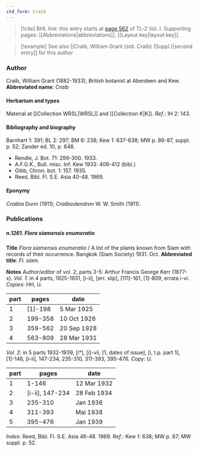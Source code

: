 ```yaml
---
std_form: Craib
---
```


> [!cite] BHL link: this entry starts at [page 562](https://www.biodiversitylibrary.org/page/33120693) of TL-2 Vol. I.
> Supporting pages: [[Abbreviations|abbreviations]], [[Layout key|layout key]].

> [!example] See also [[Craib, William Grant {std. Craib} (Suppl.)|second entry]] for this author

### Author

Craib, William Grant (1882-1933), British botanist at Aberdeen and Kew. 
**Abbreviated name**: *Craib*

#### Herbarium and types

Material at [[Collection WRSL|WRSL]] and [[Collection K|K]].
*Ref*.: IH 2: 143.

#### Bibliography and biography

Barnhart 1: 391; BL 2: 297; BM 6: 238; Kew 1: 637-638; MW p. 86-87, suppl. p. 52; Zander ed. 10, p. 648.
- Rendle, J. Bot. 71: 299-300. 1933.
- A.F.G.K., Bull. misc. Inf. Kew 1933: 409-412 (bibl.)
- Gibb, Chron. bot. 1: 157. 1935.
- Reed, Bibl. Fl. S.E. Asia 40-48. 1969.

#### Eponymy

*Craibia* Dunn (1911); *Craibiodendron* W. W. Smith (1911).

### Publications

##### n.1261. Flora siamensis enumeratio

**Title**
*Flora siamensis enumeratio* / A list of the plants known from Siam with records of their occurrence. Bangkok (Siam Society) 1931. Oct.
**Abbreviated title**: *Fl. siam.*

**Notes**
*Author*/*editor* of vol. 2, parts 3-5: Arthur Francis George Kerr (1877-x).
*Vol. 1*: in 4 parts, 1925-1931, \[i-ii\], \[err. slip\], \[111\]-161, \[1\]-809, errata i-vi. *Copies*: HH, U.

|part	|pages	|date	|
|---	|---	|---	|
|1	|\[1\]-198	|5 Mar 1925	|
|2	|199-358	|10 Oct 1926	|
|3	|359-562	|20 Sep 1928|
|4	|563-809	|28 Mar 1931|

*Vol. 2*: in 5 parts 1932-1939, \[i\*\], \[i\]-vii, \[1, dates of issue\], \[i, t.p. part 1\], \[1\]-146, \[i-ii\], 147-234, 235-310, 311-393, 395-476. *Copy*: U.

|part	|pages	|date	|
|---	|---	|---	|
|1	|1-146	|12 Mar 1932	|
|2	|\[i-ii\], 147-234	|28 Feb 1934	|
|3	|235-310	|Jan 1936|
|4	|311-393	|Mai 1938|
|5	|395-476	|Jan 1939|

*Index*: Reed, Bibl. Fl. S.E. Asia 46-48. 1969.
*Ref*.: Kew 1: 638; MW p. 87; MW suppl. p. 52.

